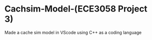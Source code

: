 # Cachsim-Model-(ECE3058 Project 3)
Made a cache sim model in VScode using C++ as a coding language
